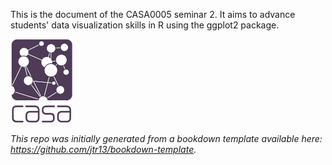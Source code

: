 
This is the document of the CASA0005 seminar 2. It aims to advance students' data visualization skills in R using the ggplot2 package.
  
<img src="casa_logo.jpg" width="100" >
  
*This repo was initially generated from a bookdown template available here: https://github.com/jtr13/bookdown-template.*

